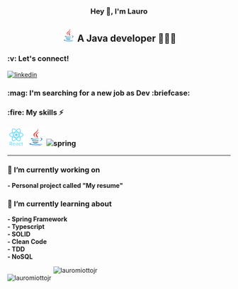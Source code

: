 <h3 align="center">Hey 👋, I'm Lauro</h3>
<h2 align="center">
      <img src="https://raw.githubusercontent.com/devicons/devicon/master/icons/java/java-original.svg" alt="java" width="30" height="30"/>
  A Java developer 👨🏽‍💻</h2> 

<h3 align="left">:v: Let's connect!</h3>
<p align="left">
 <a href="https://www.linkedin.com/in/lauromiottojr/" target="blank"><img align="center" src="https://cdn.jsdelivr.net/npm/simple-icons@v3/icons/linkedin.svg" alt="linkedin" height="30" width="40" /></a>
</p>
<h3 align="left">:mag: I'm searching for a new job as Dev :briefcase:</h3>

<h3>:fire: My skills ⚡</br></br>
<img src="https://raw.githubusercontent.com/devicons/devicon/master/icons/react/react-original-wordmark.svg" alt="react" width="40 height="40"/>
<img src="https://raw.githubusercontent.com/devicons/devicon/master/icons/java/java-original.svg" alt="java" width="40 height="40/>
<img src="https://www.vectorlogo.zone/logos/springio/springio-icon.svg" alt="spring" width="40 height="40/></h3>
<hr/>
                                                                                                       
<h3>🔭 I’m currently working on</h3>                                                                                                       
 <p><b>- Personal project called "My resume"</b></p>
                                                                                                       
<h3>🌱 I’m currently learning about</h3>
<p><b>
- Spring Framework<br/>                                                                                                      
- Typescript<br/>
- SOLID<br/>
- Clean Code<br/>
- TDD<br/>
- NoSQL<br/>
</b></p>
                                                                                                      
<p><img align="right" src="https://github-readme-stats.vercel.app/api/top-langs?username=lauromiottojr&show_icons=true&theme=dark&layout=compact" alt="lauromiottojr" width="400"/></p>
<p>&nbsp;<img align="left" src="https://github-readme-stats.vercel.app/api?username=lauromiottojr&show_icons=true&theme=dark" alt="lauromiottojr" width="400"/></p>
